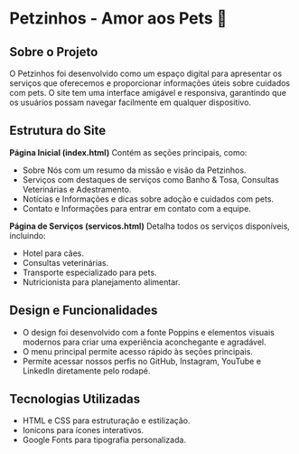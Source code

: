 # Petzinhos - Amor aos Pets 🐾

## Sobre o Projeto
O Petzinhos foi desenvolvido como um espaço digital para apresentar os serviços que oferecemos e proporcionar informações úteis sobre cuidados com pets. O site tem uma interface amigável e responsiva, garantindo que os usuários possam navegar facilmente em qualquer dispositivo.

## Estrutura do Site
**Página Inicial (index.html)**
Contém as seções principais, como:
- Sobre Nós com um resumo da missão e visão da Petzinhos.
- Serviços com destaques de serviços como Banho & Tosa, Consultas Veterinárias e Adestramento.
- Notícias e Informações e dicas sobre adoção e cuidados com pets.
- Contato e Informações para entrar em contato com a equipe.

**Página de Serviços (servicos.html)**
Detalha todos os serviços disponíveis, incluindo:
- Hotel para cães.
- Consultas veterinárias.
- Transporte especializado para pets.
- Nutricionista para planejamento alimentar.

## Design e Funcionalidades
- O design foi desenvolvido com a fonte Poppins e elementos visuais modernos para criar uma experiência aconchegante e agradável.
- O menu principal permite acesso rápido às seções principais.
- Permite acessar nossos perfis no GitHub, Instagram, YouTube e LinkedIn diretamente pelo rodapé.

## Tecnologias Utilizadas
- HTML e CSS para estruturação e estilização.
- Ionicons para ícones interativos.
- Google Fonts para tipografia personalizada.
